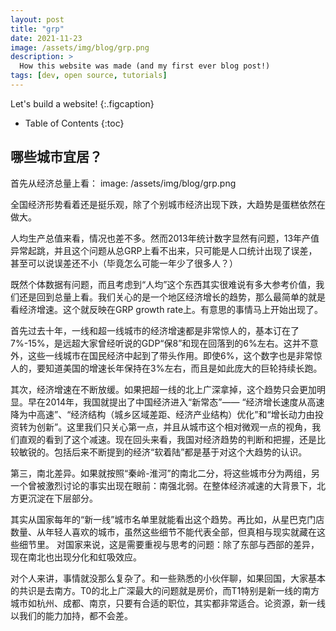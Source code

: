 ```yaml
---
layout: post
title: "grp"
date: 2021-11-23
image: /assets/img/blog/grp.png
description: >
  How this website was made (and my first ever blog post!)
tags: [dev, open source, tutorials]
---
```


Let's build a website!
{:.figcaption}

- Table of Contents
{:toc}

## 哪些城市宜居？

首先从经济总量上看：
image: /assets/img/blog/grp.png
 
全国经济形势看着还是挺乐观，除了个别城市经济出现下跌，大趋势是蛋糕依然在做大。

人均生产总值来看，情况也差不多。然而2013年统计数字显然有问题，13年产值异常起跳，并且这个问题从总GRP上看不出来，只可能是人口统计出现了误差，甚至可以说误差还不小（毕竟怎么可能一年少了很多人？）

 

既然个体数据有问题，而且考虑到“人均”这个东西其实很难说有多大参考价值，我们还是回到总量上看。我们关心的是一个地区经济增长的趋势，那么最简单的就是看经济增速。这个就反映在GRP growth rate上。有意思的事情马上开始出现了。

 

首先过去十年，一线和超一线城市的经济增速都是非常惊人的，基本订在了7%-15%，是远超大家曾经听说的GDP“保8”和现在回落到的6%左右。这并不意外，这些一线城市在国民经济中起到了带头作用。即使6%，这个数字也是非常惊人的，要知道美国的增速长年保持在3%左右，而且是如此庞大的巨轮持续长跑。

其次，经济增速在不断放缓。如果把超一线的北上广深拿掉，这个趋势只会更加明显。早在2014年，我国就提出了中国经济进入“新常态”—— “经济增长速度从高速降为中高速”、“经济结构（城乡区域差距、经济产业结构）优化”和“增长动力由投资转为创新”。这里我们只关心第一点，并且从城市这个相对微观一点的视角，我们直观的看到了这个减速。现在回头来看，我国对经济趋势的判断和把握，还是比较敏锐的。包括后来不断提到的经济“软着陆”都是基于对这个大趋势的认识。

第三，南北差异。如果就按照“秦岭-淮河”的南北二分，将这些城市分为两组，另一个曾被激烈讨论的事实出现在眼前：南强北弱。在整体经济减速的大背景下，北方更沉淀在下层部分。


 
 

其实从国家每年的“新一线”城市名单里就能看出这个趋势。再比如，从星巴克门店数量、从年轻人喜欢的城市，虽然这些细节不能代表全部，但真相与现实就藏在这些细节里。 对国家来说，这是需要重视与思考的问题：除了东部与西部的差异，现在南北也出现分化和虹吸效应。

对个人来讲，事情就没那么复杂了。和一些熟悉的小伙伴聊，如果回国，大家基本的共识是去南方。T0的北上广深最大的问题就是房价，而T1特别是新一线的南方城市如杭州、成都、南京，只要有合适的职位，其实都非常适合。论资源，新一线以我们的能力加持，都不会差。


